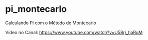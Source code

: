 # pi_montecarlo
Calculando Pi com o Método de Montecarlo

Vídeo no Canal: https://www.youtube.com/watch?v=U58rj_haRuM
